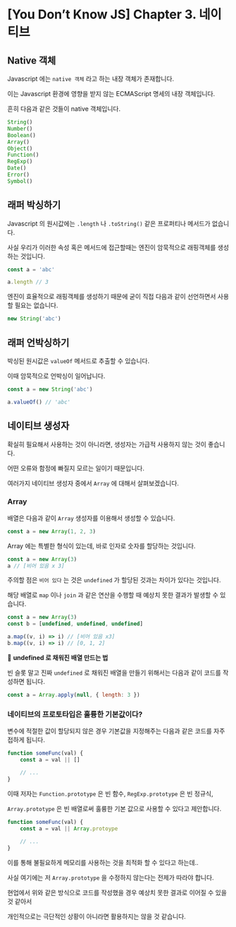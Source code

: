 # [You Don’t Know JS] Chapter 3. 네이티브

## Native 객체

Javascript 에는 `native 객체` 라고 하는 내장 객체가 존재합니다.

이는 Javascript 환경에 영향을 받지 않는 ECMAScript 명세의 내장 객체입니다.

흔히 다음과 같은 것들이 native 객체입니다.

```jsx
String()
Number()
Boolean()
Array()
Object()
Function()
RegExp()
Date()
Error()
Symbol()
```

## 래퍼 박싱하기

Javascript 의 원시값에는 `.length` 나 `.toString()` 같은 프로퍼티나 메서드가 없습니다.

사실 우리가 이러한 속성 혹은 메서드에 접근할때는 엔진이 암묵적으로 래핑객체를 생성하는 것입니다.

```jsx
const a = 'abc'

a.length // 3
```

엔진이 효율적으로 래핑객체를 생성하기 때문에 굳이 직접 다음과 같이 선언하면서 사용할 필요는 없습니다.

```jsx
new String('abc')
```

## 래퍼 언박싱하기

박싱된 원시값은 `valueOf` 메서드로 추출할 수 있습니다.

이때 암묵적으로 언박싱이 일어납니다.

```jsx
const a = new String('abc')

a.valueOf() // 'abc'
```

## 네이티브 생성자

확실히 필요해서 사용하는 것이 아니라면, 생성자는 가급적 사용하지 않는 것이 좋습니다.

어떤 오류와 함정에 빠질지 모르는 일이기 때문입니다.

여러가지 네이티브 생성자 중에서 `Array` 에 대해서 살펴보겠습니다.

### Array

배열은 다음과 같이 `Array` 생성자를 이용해서 생성할 수 있습니다.

```jsx
const a = new Array(1, 2, 3)
```

Array 에는 특별한 형식이 있는데, 바로 인자로 숫자를 할당하는 것입니다.

```jsx
const a = new Array(3)
a // [비어 있음 x 3]
```

주의할 점은 `비어 있다` 는 것은 `undefined` 가 할당된 것과는 차이가 있다는 것입니다.

해당 배열로 `map` 이나 `join` 과 같은 연산을 수행할 때 예상치 못한 결과가 발생할 수 있습니다.

```jsx
const a = new Array(3)
const b = [undefined, undefined, undefined]

a.map((v, i) => i) // [비어 있음 x3]
b.map((v, i) => i) // [0, 1, 2]
```

📌 **undefined 로 채워진 배열 만드는 법**

빈 슬롯 말고 진짜 `undefined` 로 채워진 배열을 만들기 위해서는 다음과 같이 코드를 작성하면 됩니다.

```jsx
const a = Array.apply(null, { length: 3 })
```

### 네이티브의 프로토타입은 훌륭한 기본값이다?

변수에 적절한 값이 할당되지 않은 경우 기본값을 지정해주는 다음과 같은 코드를 자주 접하게 됩니다.

```jsx
function someFunc(val) {
	const a = val || []

	// ...
}
```

이때 저자는 `Function.prototype` 은 빈 함수, `RegExp.prototype` 은 빈 정규식, 

`Array.prototype` 은 빈 배열로써 훌륭한 기본 값으로 사용할 수 있다고 제안합니다.

```jsx
function someFunc(val) {
	const a = val || Array.protoype
	
	// ...
}
```

이를 통해 불필요하게 메모리를 사용하는 것을 최적화 할 수 있다고 하는데..

사실 여기에는 저 `Array.prototype` 을 수정하지 않는다는 전제가 따라야 합니다.

현업에서 위와 같은 방식으로 코드를 작성했을 경우 예상치 못한 결과로 이어질 수 있을 것 같아서

개인적으로는 극단적인 상황이 아니라면 활용하지는 않을 것 같습니다.